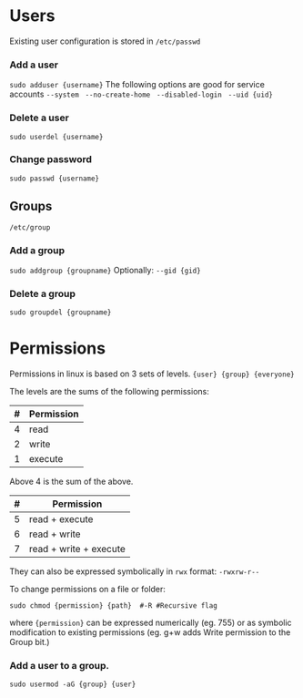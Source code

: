 # Users
Existing user configuration is stored in `/etc/passwd`

### Add a user
`sudo adduser {username}`
The following options are good for service accounts
`--system `
`--no-create-home `
`--disabled-login `
`--uid {uid}`

### Delete a user
`sudo userdel {username}`

### Change password
`sudo passwd {username}`

## Groups
`/etc/group`
### Add a group
`sudo addgroup {groupname}`
Optionally:
`--gid {gid}`

### Delete a group
`sudo groupdel {groupname}`

# Permissions

Permissions in linux is based on 3 sets of levels.
`{user} {group} {everyone}`

The levels are the sums of the following permissions:

| \# | Permission |
| ---- | ---- |
| 4 | read |
| 2 | write |
| 1 | execute |
Above 4 is the sum of the above.  

| \# | Permission |
| ---- | ---- |
| 5 | read + execute |
| 6 | read + write |
| 7 | read + write + execute |

They can also be expressed symbolically  in `rwx` format:
	`-rwxrw-r--`

To change permissions on a file or folder:
```
sudo chmod {permission} {path}  #-R #Recursive flag
```
where `{permission}` can be expressed numerically (eg. 755) or as symbolic modification to existing permissions (eg. g+w adds Write permission to the Group bit.)

### Add a user to a group.
```
sudo usermod -aG {group} {user}
```